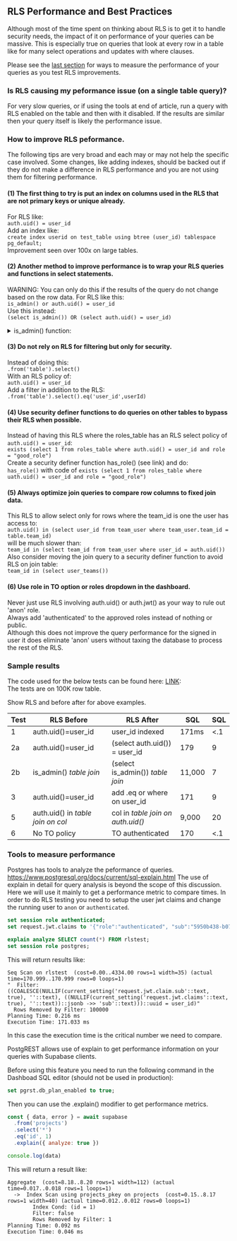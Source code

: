 
## RLS Performance and Best Practices

Although most of the time spent on thinking about RLS is to get it to handle security needs, the impact of it on performance
of your queries can be massive.
This is especially true on queries that look at every row in a table like for many select operations and updates with where clauses.

Please see the [last section](#tools-to-measure-performance) for ways to measure the performance of your queries as you test RLS improvements.

### Is RLS causing my peformance issue (on a single table query)?

For very slow queries, or if using the tools at end of article, run a query with RLS enabled on the table and then with it disabled.  If the results are similar then your query itself is likely the performance issue.

### How to improve RLS peformance.

The following tips are very broad and each may or may not help the specific case involved.  Some changes, like adding indexes, should be backed out if they do not make a difference in RLS performance and you are not using them for filtering performance.

#### (1) The first thing to try is put an index on columns used in the RLS that are not primary keys or unique already.  
For RLS like:  
`auth.uid() = user_id`  
Add an index like:  
`create index userid on test_table using btree (user_id) tablespace pg_default;`  
Improvement seen over 100x on large tables.

#### (2) Another method to improve performance is to wrap your RLS queries and functions in select statements. 
WARNING:  You can only do this if the results of the query do not change based on the row data.
For RLS like this:  
`is_admin() or auth.uid() = user_id`  
Use this instead:  
`(select is_admin()) OR (select auth.uid() = user_id)`  

<details>
  <summary>is_admin() function:</summary>

  ```sql
CREATE OR REPLACE FUNCTION is_admin()
    RETURNS boolean as
$$
begin
    return exists(select from rlstest_roles where auth.uid() = user_id and role = 'admin');
end;
$$ language plpgsql security definer;
  ```
</details> 

#### (3) Do not rely on RLS for filtering but only for security.  
Instead of doing this:    
`.from('table').select()`     
With an RLS policy of:  
`auth.uid() = user_id`    
Add a filter in addition to the RLS:  
`.from('table').select().eq('user_id',userId)`

#### (4) Use security definer functions to do queries on other tables to bypass their RLS when possible.    
Instead of having this RLS where the roles_table has an RLS select policy of `auth.uid() = user_id`:  
`exists (select 1 from roles_table where auth.uid() = user_id and role = "good_role")`  
Create a security definer function has_role() (see link) and do:  
`has_role()` with code of `exists (select 1 from roles_table where uath.uid() = user_id and role = "good_role")`  

#### (5) Always optimize join queries to compare row columns to fixed join data.
This RLS to allow select only for rows where the team_id is one the user has access to:   
`auth.uid() in (select user_id from team_user where team_user.team_id = table.team_id)`  
will be much slower than:  
`team_id in (select team_id from team_user where user_id = auth.uid())`    
Also consider moving the join query to a security definer function to avoid RLS on join table:   
`team_id in (select user_teams())`  

#### (6) Use role in TO option or roles dropdown in the dashboard.  
Never just use RLS involving auth.uid() or auth.jwt() as your way to rule out 'anon' role.    
Always add 'authenticated' to the approved roles instead of nothing or public.  
Although this does not improve the query performance for the signed in user it does
eliminate 'anon' users without taxing the database to process the rest of the RLS.

### Sample results

The code used for the below tests can be found here: [LINK](https://github.com/GaryAustin1/rls/tree/main):  
The tests are on 100K row table.

Show RLS and before after for above examples.

| Test | RLS Before  |  RLS After   | SQL|  SQL   
|-----|------------------------|---------------------------|------|------|   
| 1 | auth.uid()=user_id |user_id indexed | 171ms| <.1|  
| 2a| auth.uid()=user_id |(select auth.uid()) = user_id|179|9|  
|2b|is_admin() *table join* | (select is_admin()) *table join*| 11,000 | 7 || 
|3| auth.uid()=user_id| add .eq or where on user_id | 171 | 9 |  
|5| auth.uid() in *table join on col* | col in *table join on auth.uid()*| 9,000 | 20 |
|6| No TO policy | TO authenticated | 170 | <.1 |

### Tools to measure performance

Postgres has tools to analyze the peformance of queries.  https://www.postgresql.org/docs/current/sql-explain.html
The use of explain in detail for query analysis is beyond the scope of this discussion.
Here we will use it mainly to get a performance metric to compare times.
In order to do RLS testing you need to setup the user jwt claims and change the running user to `anon` or `authenticated`.
```sql
set session role authenticated;
set request.jwt.claims to '{"role":"authenticated", "sub":"5950b438-b07c-4012-8190-6ce79e4bd8e5"}';

explain analyze SELECT count(*) FROM rlstest;
set session role postgres;
```
This will return results like:
```
Seq Scan on rlstest  (cost=0.00..4334.00 rows=1 width=35) (actual time=170.999..170.999 rows=0 loops=1)
"  Filter: ((COALESCE(NULLIF(current_setting('request.jwt.claim.sub'::text, true), ''::text), ((NULLIF(current_setting('request.jwt.claims'::text, true), ''::text))::jsonb ->> 'sub'::text)))::uuid = user_id)"
  Rows Removed by Filter: 100000
Planning Time: 0.216 ms
Execution Time: 171.033 ms
```
In this case the execution time is the critical number we need to compare.  


PostgREST allows use of explain to get performance information on your queries with Supabase clients.

Before using this feature you need to run the following command in the Dashboad SQL editor (should not be used in production):
```sql
set pgrst.db_plan_enabled to true;
```
Then you can use the .explain() modifier to get performance metrics.
```js
const { data, error } = await supabase
  .from('projects')
  .select('*')
  .eq('id', 1)
  .explain({ analyze: true })

console.log(data)
```
This will return a result like:
```
Aggregate  (cost=8.18..8.20 rows=1 width=112) (actual time=0.017..0.018 rows=1 loops=1)
  ->  Index Scan using projects_pkey on projects  (cost=0.15..8.17 rows=1 width=40) (actual time=0.012..0.012 rows=0 loops=1)
        Index Cond: (id = 1)
        Filter: false
        Rows Removed by Filter: 1
Planning Time: 0.092 ms
Execution Time: 0.046 ms
```



